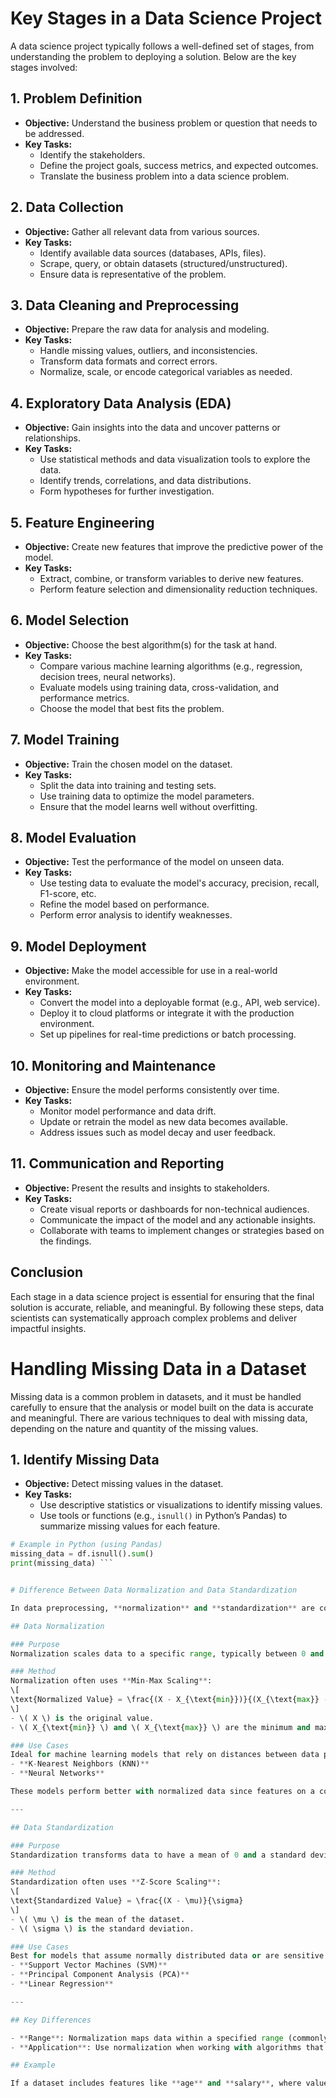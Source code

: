 
# Key Stages in a Data Science Project

A data science project typically follows a well-defined set of stages, from understanding the problem to deploying a solution. Below are the key stages involved:

## 1. **Problem Definition**
   - **Objective:** Understand the business problem or question that needs to be addressed.
   - **Key Tasks:**
     - Identify the stakeholders.
     - Define the project goals, success metrics, and expected outcomes.
     - Translate the business problem into a data science problem.

## 2. **Data Collection**
   - **Objective:** Gather all relevant data from various sources.
   - **Key Tasks:**
     - Identify available data sources (databases, APIs, files).
     - Scrape, query, or obtain datasets (structured/unstructured).
     - Ensure data is representative of the problem.

## 3. **Data Cleaning and Preprocessing**
   - **Objective:** Prepare the raw data for analysis and modeling.
   - **Key Tasks:**
     - Handle missing values, outliers, and inconsistencies.
     - Transform data formats and correct errors.
     - Normalize, scale, or encode categorical variables as needed.

## 4. **Exploratory Data Analysis (EDA)**
   - **Objective:** Gain insights into the data and uncover patterns or relationships.
   - **Key Tasks:**
     - Use statistical methods and data visualization tools to explore the data.
     - Identify trends, correlations, and data distributions.
     - Form hypotheses for further investigation.

## 5. **Feature Engineering**
   - **Objective:** Create new features that improve the predictive power of the model.
   - **Key Tasks:**
     - Extract, combine, or transform variables to derive new features.
     - Perform feature selection and dimensionality reduction techniques.

## 6. **Model Selection**
   - **Objective:** Choose the best algorithm(s) for the task at hand.
   - **Key Tasks:**
     - Compare various machine learning algorithms (e.g., regression, decision trees, neural networks).
     - Evaluate models using training data, cross-validation, and performance metrics.
     - Choose the model that best fits the problem.

## 7. **Model Training**
   - **Objective:** Train the chosen model on the dataset.
   - **Key Tasks:**
     - Split the data into training and testing sets.
     - Use training data to optimize the model parameters.
     - Ensure that the model learns well without overfitting.

## 8. **Model Evaluation**
   - **Objective:** Test the performance of the model on unseen data.
   - **Key Tasks:**
     - Use testing data to evaluate the model's accuracy, precision, recall, F1-score, etc.
     - Refine the model based on performance.
     - Perform error analysis to identify weaknesses.

## 9. **Model Deployment**
   - **Objective:** Make the model accessible for use in a real-world environment.
   - **Key Tasks:**
     - Convert the model into a deployable format (e.g., API, web service).
     - Deploy it to cloud platforms or integrate it with the production environment.
     - Set up pipelines for real-time predictions or batch processing.

## 10. **Monitoring and Maintenance**
   - **Objective:** Ensure the model performs consistently over time.
   - **Key Tasks:**
     - Monitor model performance and data drift.
     - Update or retrain the model as new data becomes available.
     - Address issues such as model decay and user feedback.

## 11. **Communication and Reporting**
   - **Objective:** Present the results and insights to stakeholders.
   - **Key Tasks:**
     - Create visual reports or dashboards for non-technical audiences.
     - Communicate the impact of the model and any actionable insights.
     - Collaborate with teams to implement changes or strategies based on the findings.

## Conclusion
Each stage in a data science project is essential for ensuring that the final solution is accurate, reliable, and meaningful. By following these steps, data scientists can systematically approach complex problems and deliver impactful insights.

# Handling Missing Data in a Dataset

Missing data is a common problem in datasets, and it must be handled carefully to ensure that the analysis or model built on the data is accurate and meaningful. There are various techniques to deal with missing data, depending on the nature and quantity of the missing values.

## 1. **Identify Missing Data**
   - **Objective:** Detect missing values in the dataset.
   - **Key Tasks:**
     - Use descriptive statistics or visualizations to identify missing values.
     - Use tools or functions (e.g., `isnull()` in Python’s Pandas) to summarize missing values for each feature.
     
   ```python
   # Example in Python (using Pandas)
   missing_data = df.isnull().sum()
   print(missing_data) ```


# Difference Between Data Normalization and Data Standardization

In data preprocessing, **normalization** and **standardization** are common techniques for scaling data, each with distinct purposes and applications. Here’s an overview of their differences:

## Data Normalization

### Purpose
Normalization scales data to a specific range, typically between 0 and 1, to make it easier to compare across features of different scales.

### Method
Normalization often uses **Min-Max Scaling**:
\[
\text{Normalized Value} = \frac{(X - X_{\text{min}})}{(X_{\text{max}} - X_{\text{min}})}
\]
- \( X \) is the original value.
- \( X_{\text{min}} \) and \( X_{\text{max}} \) are the minimum and maximum values in the dataset.

### Use Cases
Ideal for machine learning models that rely on distances between data points, such as:
- **K-Nearest Neighbors (KNN)**
- **Neural Networks**

These models perform better with normalized data since features on a common scale reduce bias due to varying scales.

---

## Data Standardization

### Purpose
Standardization transforms data to have a mean of 0 and a standard deviation of 1, creating a standard normal distribution. This centers the data around zero, adjusting for variance.

### Method
Standardization often uses **Z-Score Scaling**:
\[
\text{Standardized Value} = \frac{(X - \mu)}{\sigma}
\]
- \( \mu \) is the mean of the dataset.
- \( \sigma \) is the standard deviation.

### Use Cases
Best for models that assume normally distributed data or are sensitive to variance, such as:
- **Support Vector Machines (SVM)**
- **Principal Component Analysis (PCA)**
- **Linear Regression**

---

## Key Differences

- **Range**: Normalization maps data within a specified range (commonly 0-1), whereas standardization transforms data to a mean of 0 and a standard deviation of 1.
- **Application**: Use normalization when working with algorithms that depend on distances (e.g., KNN) and standardization for models that benefit from normalized variances.

## Example

If a dataset includes features like **age** and **salary**, where values differ in range, normalization is beneficial for distance-based models like KNN. In contrast, standardization suits algorithms like SVM, which rely on data having a normal distribution for optimal performance.


